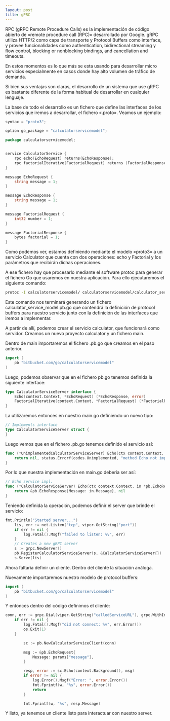 ```yaml
---
layout: post
title: gPRC
---
```


RPC (gRPC Remote Procedure Calls) es la implementación de código abierto de «remote procedure call (RPC)» desarrollado por Google. gRPC utiliza HTTP/2 como capa de transporte y Protocol Buffers como interface, y provee funcionalidades como authentication, bidirectional streaming y flow control, blocking or nonblocking bindings, and cancellation and timeouts.

<!--end_excerpt-->

En estos momentos es lo que más se esta usando para desarrollar micro servicios especialmente en casos donde hay alto volumen de tráfico de demanda.

Si bien sus ventajas son claras, el desarrollo de un sistema que use gRPC es bastante diferente de la forma habitual de desarrollar en cualquier lenguaje.

La base de todo el desarrollo es un fichero que define las interfaces de los servicios que iremos a desarrollar, el fichero «.proto». Veamos un ejemplo:

```go
syntax = "proto3";

option go_package = "calculatorservicemodel";

package calculatorservicemodel;


service CalculatorService {
    rpc echo(EchoRequest) returns(EchoResponse);
    rpc factorialIterative(FactorialRequest) returns (FactorialResponse);
}

message EchoRequest {
    string message = 1;
}

message EchoResponse {
    string message = 1;
}

message FactorialRequest {
    int32 number = 1;
}

message FactorialResponse {
    bytes factorial = 1;
}
```

Como podemos ver, estamos definiendo mediante el modelo «proto3» a un servicio Calculator que cuenta con dos operaciones: echo y Factorial y los parámetros que recibirán dichas operaciones.

A ese fichero hay que procesarlo mediante el software protoc para generar el fichero Go que usaremos en nuestra aplicación. Para ello ejecutaremos el siguiente comando:

```bash
protoc -I calculatorservicemodel/ calculatorservicemodel/calculator_service_model.proto --go_out=plugins=grpc:calculatorservicemodel 
```

Este comando nos terminará generando un fichero calculator_service_model.pb.go que contendrá la definición de protocol buffers para nuestro servicio junto con la definición de las interfaces que iremos a implementar.

A partir de allí, podemos crear el servicio calculator, que funcionará como servidor. Creamos un nuevo proyecto calculator y un fichero main.

Dentro de main importaremos el fichero .pb.go que creamos en el paso anterior.

```go
import (
	pb "bitbucket.com/go/calculatorservicemodel"
)
```

Luego, podemos observar que en el fichero pb.go tenemos definida la siguiente interface:

```go
type CalculatorServiceServer interface {
	Echo(context.Context, *EchoRequest) (*EchoResponse, error)
	FactorialIterative(context.Context, *FactorialRequest) (*FactorialResponse, error)
}
```

La utilizaremos entonces en nuestro main.go definiendo un nuevo tipo:

```go
// Implements interface
type CalculatorServiceServer struct {
}
```

Luego vemos que en el fichero .pb.go tenemos definido el servicio así:

```go
func (*UnimplementedCalculatorServiceServer) Echo(ctx context.Context, req *EchoRequest) (*EchoResponse, error) {
	return nil, status.Errorf(codes.Unimplemented, "method Echo not implemented")
}
```

Por lo que nuestra implementación en main.go debería ser así:

```go
// Echo service impl.
func (*CalculatorServiceServer) Echo(ctx context.Context, in *pb.EchoRequest) (*pb.EchoResponse, error) {
	return &pb.EchoResponse{Message: in.Message}, nil
}
```

Teniendo definida la operación, podemos definir el server que brinde el servicio:

```go
fmt.Println("Started server...")
	lis, err := net.Listen("tcp", viper.GetString("port"))
	if err != nil {
		log.Fatal().Msgf("failed to listen: %v", err)
	}
	// Creates a new gRPC server
	s := grpc.NewServer()
	pb.RegisterCalculatorServiceServer(s, &CalculatorServiceServer{})
	s.Serve(lis)
```

Ahora faltaría definir un cliente. Dentro del cliente la situación análoga.

Nuevamente importaremos nuestro modelo de protocol buffers:

```go
import (
	pb "bitbucket.com/go/calculatorservicemodel"
)
```

Y entonces dentro del código definimos el cliente:

```go
conn, err := grpc.Dial(viper.GetString("calledServiceURL"), grpc.WithInsecure())
	if err != nil {
		log.Fatal().Msgf("did not connect: %v", err.Error())
		os.Exit(1)
	}

		sc := pb.NewCalculatorServiceClient(conn)

		msg := &pb.EchoRequest{
			Message: params["message"],
		}

		resp, error := sc.Echo(context.Background(), msg)
		if error != nil {
			log.Error().Msgf("Error: ", error.Error())
			fmt.Fprintf(w, "%s", error.Error())
			return
		}

		fmt.Fprintf(w, "%s", resp.Message)
```

Y listo, ya tenemos un cliente listo para interactuar con nuestro server.

